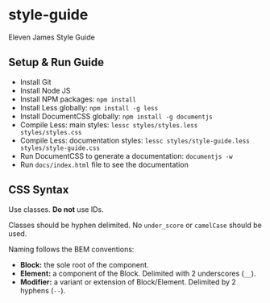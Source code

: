 # style-guide

Eleven James Style Guide

## Setup & Run Guide
- Install Git
- Install Node JS
- Install NPM packages: ``npm install``
- Install Less globally: ``npm install -g less``
- Install DocumentCSS globally: ``npm install -g documentjs``
- Compile Less: main styles: ``lessc styles/styles.less styles/styles.css``
- Compile Less: documentation styles: ``lessc styles/style-guide.less styles/style-guide.css``
- Run DocumentCSS to generate a documentation: ``documentjs -w``
- Run ``docs/index.html`` file to see the documentation


## CSS Syntax

Use classes. **Do not** use IDs.

Classes should be hyphen delimited. No `under_score` or `camelCase` should be used.

Naming follows the BEM conventions:

* **Block:** the sole root of the component.
* **Element:** a component of the Block. Delimited with 2 underscores (`__`).
* **Modifier:** a variant or extension of Block/Element. Delimited by 2 hyphens (`--`).